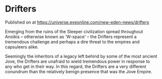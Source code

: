 # Drifters
Published on  at https://universe.eveonline.com/new-eden-news/drifters

Emerging from the ruins of the Sleeper civilization spread throughout Anoikis – otherwise known as 'W-space' – the Drifters represent a tremendous challenge and perhaps a dire threat to the empires and capsuleers alike.

Seemingly the inheritors of a legacy left behind by some of the most ancient Jove, the Drifters are unafraid to wield tremendous power in response to any who get in their way. In this regard, the Drifters are a very different conundrum than the relatively benign presence that was the Jove Empire.
